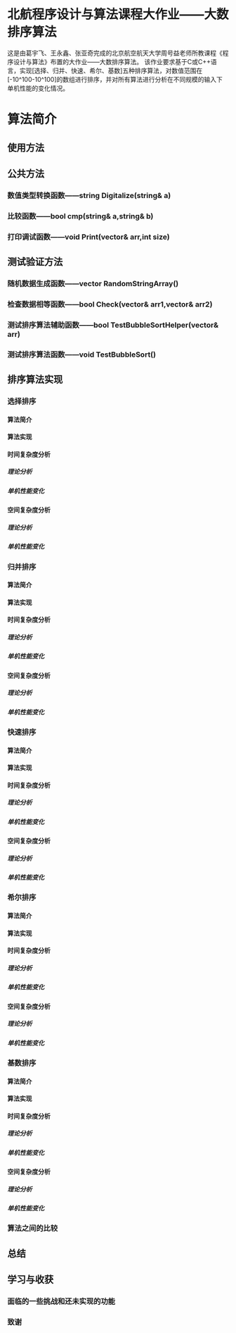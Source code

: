# 北航程序设计与算法课程大作业——大数排序算法
 这是由葛宇飞、王永鑫、张亚奇完成的北京航空航天大学周号益老师所教课程《程序设计与算法》布置的大作业——大数排序算法。
 该作业要求基于C或C++语言，实现[选择、归并、快速、希尔、基数]五种排序算法，对数值范围在[-10^100-10^100]的数组进行排序，并对所有算法进行分析在不同规模的输入下单机性能的变化情况。

# 算法简介

## 使用方法

## 公共方法 

### 数值类型转换函数——string Digitalize(string& a)
### 比较函数——bool cmp<string>(string& a,string& b)
### 打印调试函数——void Print(vector<T>& arr,int size)

## 测试验证方法
### 随机数据生成函数——vector<string> RandomStringArray()
### 检查数据相等函数——bool Check(vector<T>& arr1,vector<T>& arr2)
### 测试排序算法辅助函数——bool TestBubbleSortHelper(vector<int>& arr)
### 测试排序算法函数——void TestBubbleSort()

## 排序算法实现

### 选择排序
#### 算法简介
#### 算法实现
#### 时间复杂度分析
##### 理论分析
##### 单机性能变化
#### 空间复杂度分析
##### 理论分析
##### 单机性能变化

### 归并排序
#### 算法简介
#### 算法实现
#### 时间复杂度分析
##### 理论分析
##### 单机性能变化
#### 空间复杂度分析
##### 理论分析
##### 单机性能变化

### 快速排序
#### 算法简介
#### 算法实现
#### 时间复杂度分析
##### 理论分析
##### 单机性能变化
#### 空间复杂度分析
##### 理论分析
##### 单机性能变化

### 希尔排序
#### 算法简介
#### 算法实现
#### 时间复杂度分析
##### 理论分析
##### 单机性能变化
#### 空间复杂度分析
##### 理论分析
##### 单机性能变化

### 基数排序
#### 算法简介
#### 算法实现
#### 时间复杂度分析
##### 理论分析
##### 单机性能变化
#### 空间复杂度分析
##### 理论分析
##### 单机性能变化

### 算法之间的比较

## 总结
## 学习与收获
### 面临的一些挑战和还未实现的功能
### 致谢







